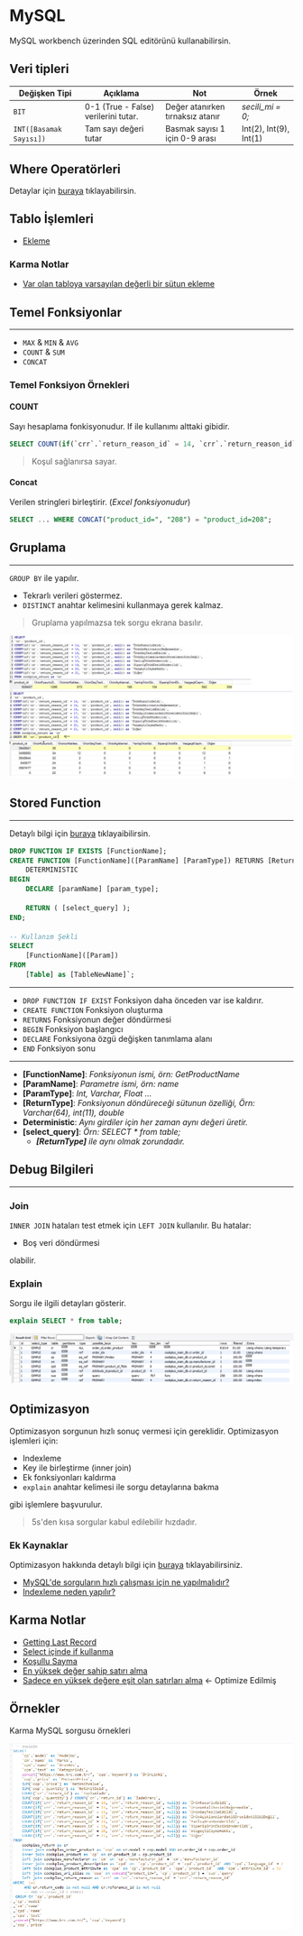 # MySQL

MySQL workbench üzerinden SQL editörünü kullanabilirsin.

## Veri tipleri

| Değişken Tipi | Açıklama | Not | Örnek |
|---------------|----------|-----|-------|
| `BIT` |  0-1 (True - False) verilerini tutar. | Değer atanırken tırnaksız atanır | *secili_mi = 0;* |
| `INT([Basamak Sayısı])` | Tam sayı değeri tutar | Basmak sayısı 1 için 0-9 arası | Int(2), Int(9), Int(1) |

## Where Operatörleri

Detaylar için [buraya](https://www.tutorialspoint.com/sql/sql-operators.htm) tıklayabilirsin.

## Tablo İşlemleri

* [Ekleme](http://www.mysqltutorial.org/mysql-add-column/)

### Karma Notlar

* [Var olan tabloya varsayılan değerli bir sütun ekleme](https://stackoverflow.com/a/92123)

## Temel Fonksiyonlar

---

* `MAX` & `MIN` & `AVG`
* `COUNT` & `SUM`
* `CONCAT`

### Temel Fonksiyon Örnekleri

#### COUNT

Sayı hesaplama fonkisyonudur. If ile kullanımı alttaki gibidir.

```SQL
SELECT COUNT(if(`crr`.`return_reason_id` = 14, `crr`.`return_reason_id`, null)) from ...
```

> Koşul sağlanırsa sayar.

#### Concat

Verilen stringleri birleştirir. (*Excel fonksiyonudur*)

```SQL
SELECT ... WHERE CONCAT("product_id=", "208") = "product_id=208";
```

## Gruplama

---

`GROUP BY` ile yapılır.

* Tekrarlı verileri göstermez.
* `DISTINCT` anahtar kelimesini kullanmaya gerek kalmaz.

> Gruplama yapılmazsa tek sorgu ekrana basılır.

![gruplama](/images/group-by.jpg)

## Stored Function

---

Detaylı bilgi için [buraya](http://www.mysqltutorial.org/mysql-stored-function/) tıklayaibilirsin.

```SQL
DROP FUNCTION IF EXISTS [FunctionName];
CREATE FUNCTION [FunctionName]([ParamName] [ParamType]) RETURNS [ReturnType]
    DETERMINISTIC
BEGIN
    DECLARE [paramName] [param_type];

    RETURN ( [select_query] );
END;

-- Kullanım Şekli
SELECT
    [FunctionName]([Param])
FROM
    [Table] as [TableNewName]`;
```

---

* `DROP FUNCTION IF EXIST` Fonksiyon daha önceden var ise kaldırır.
* `CREATE FUNCTION` Fonksiyon oluşturma
* `RETURNS` Fonksiyonun değer döndürmesi
* `BEGIN` Fonksiyon başlangıcı
* `DECLARE` Fonksiyona özgü değişken tanımlama alanı
* `END` Fonksiyon sonu

---

* **[FunctionName]**: *Fonksiyonun ismi, örn: GetProductName*
* **[ParamName]**: *Parametre ismi, örn: name*
* **[ParamType]**: *Int, Varchar, Float ...*
* **[ReturnType]**: *Fonksiyonun döndüreceği sütunun özelliği, Örn: Varchar(64), int(11), double*
* **Deterministic**: *Aynı girdiler için her zaman aynı değeri üretir.*
* **[select_query]**: *Örn: SELECT * from table;*
  * ***[ReturnType]** ile aynı olmak zorundadır.*

## Debug Bilgileri

---

### Join

`INNER JOIN` hataları test etmek için `LEFT JOIN` kullanılır. Bu hatalar:

* Boş veri döndürmesi

olabilir.


### Explain

Sorgu ile ilgili detayları gösterir.

```SQL
explain SELECT * from table;
```

![explain-select](/images/explain-select.jpg)

## Optimizasyon

Optimizasyon sorgunun hızlı sonuç vermesi için gereklidir. Optimizasyon işlemleri için:

* Indexleme
* Key ile birleştirme (inner join)
* Ek fonksiyonları kaldırma
* `explain` anahtar kelimesi ile sorgu detaylarına bakma

gibi işlemlere başvurulur.

> 5s'den kısa sorgular kabul edilebilir hızdadır.

### Ek Kaynaklar

Optimizasyon hakkında detaylı bilgi için [buraya](https://www.sitepoint.com/optimize-mysql-indexes-slow-queries-configuration/) tıklayabilirsiniz.

* [MySQL'de sorguların hızlı çalışması için ne yapılmalıdır?](https://uzmanim.net/soru/mysql-de-sorgularin-hizli-calismasi-icin-ne-yapilabilir/790)
* [Indexleme neden yapılır?](https://www.sinanbozkus.com/veritabanlarinda-indexleme-mantigi/#more-78)

## Karma Notlar

* [Getting Last Record](https://dzone.com/articles/get-last-record-in-each-mysql-group)
* [Select içinde if kullanma](https://stackoverflow.com/a/63480)
* [Koşullu Sayma](https://stackoverflow.com/a/9798978)
* [En yüksek değer sahip satırı alma](https://stackoverflow.com/a/11913444)
* [Sadece en yüksek değere eşit olan satırları alma](https://stackoverflow.com/a/7745635) <- Optimize Edilmiş

## Örnekler

Karma MySQL sorgusu örnekleri

![mysql-ex1](/images/mysql-ex-1.jpg)
